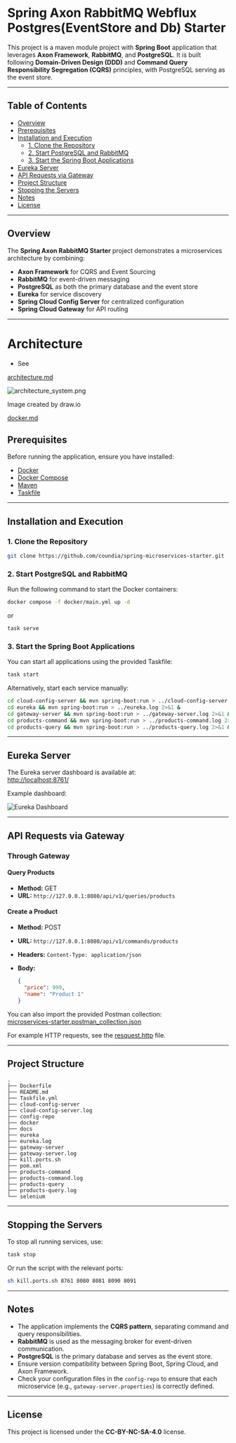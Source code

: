 # Spring Axon RabbitMQ Webflux Postgres(EventStore and Db) Starter

This project is a maven module project with
**Spring Boot** application that leverages **Axon Framework**,
**RabbitMQ**, and **PostgreSQL**. It is built following **Domain-Driven Design (DDD)** and **Command Query Responsibility Segregation (CQRS)** principles, with PostgreSQL serving as the event store.

---

## Table of Contents

- [Overview](#overview)
- [Prerequisites](#prerequisites)
- [Installation and Execution](#installation-and-execution)
	- [1. Clone the Repository](#1-clone-the-repository)
	- [2. Start PostgreSQL and RabbitMQ](#2-start-postgresql-and-rabbitmq)
	- [3. Start the Spring Boot Applications](#3-start-the-spring-boot-applications)
- [Eureka Server](#eureka-server)
- [API Requests via Gateway](#api-requests-via-gateway)
- [Project Structure](#project-structure)
- [Stopping the Servers](#stopping-the-servers)
- [Notes](#notes)
- [License](#license)

---

## Overview

The **Spring Axon RabbitMQ Starter** project demonstrates a microservices architecture by combining:

- **Axon Framework** for CQRS and Event Sourcing
- **RabbitMQ** for event-driven messaging
- **PostgreSQL** as both the primary database and the event store
- **Eureka** for service discovery
- **Spring Cloud Config Server** for centralized configuration
- **Spring Cloud Gateway** for API routing

---

# Architecture

- See

[architecture.md](docs/architecture.md)

![architecture_system.png](docs/architecture_system.png)

Image created by draw.io

[docker.md](docs/docker.md)



## Prerequisites

Before running the application, ensure you have installed:

- [Docker](https://www.docker.com/)
- [Docker Compose](https://docs.docker.com/compose/)
- [Maven](https://maven.apache.org/)
- [Taskfile](https://taskfile.dev/installation/)

---

## Installation and Execution

### 1. Clone the Repository

```sh
git clone https://github.com/coundia/spring-microservices-starter.git
```

### 2. Start PostgreSQL and RabbitMQ

Run the following command to start the Docker containers:

```sh
docker compose -f docker/main.yml up -d
```

or
```sh
task serve
```



### 3. Start the Spring Boot Applications

You can start all applications using the provided Taskfile:

```sh
task start
```

Alternatively, start each service manually:

```sh
cd cloud-config-server && mvn spring-boot:run > ../cloud-config-server.log 2>&1 &
cd eureka && mvn spring-boot:run > ../eureka.log 2>&1 &
cd gateway-server && mvn spring-boot:run > ../gateway-server.log 2>&1 &
cd products-command && mvn spring-boot:run > ../products-command.log 2>&1 &
cd products-query && mvn spring-boot:run > ../products-query.log 2>&1 &
```

---

## Eureka Server

The Eureka server dashboard is available at:  
[http://localhost:8761/](http://localhost:8761/)

Example dashboard:

![Eureka Dashboard](docs/eureka.png)

---

## API Requests via Gateway

### Through Gateway

#### Query Products

- **Method:** GET
- **URL:** `http://127.0.0.1:8080/api/v1/queries/products`

#### Create a Product

- **Method:** POST
- **URL:** `http://127.0.0.1:8080/api/v1/commands/products`
- **Headers:** `Content-Type: application/json`
- **Body:**

  ```json
  {
    "price": 999,
    "name": "Product 1"
  }
  ```

You can also import the provided Postman collection:  
[microservices-starter.postman_collection.json](docs/microservices-starter.postman_collection.json)

For example HTTP requests, see the [resquest.http](docs/resquest.http) file.

---

## Project Structure

```
.
├── Dockerfile
├── README.md
├── Taskfile.yml
├── cloud-config-server
├── cloud-config-server.log
├── config-repo
├── docker
├── docs
├── eureka
├── eureka.log
├── gateway-server
├── gateway-server.log
├── kill.ports.sh
├── pom.xml
├── products-command
├── products-command.log
├── products-query
├── products-query.log
└── selenium
```

---

## Stopping the Servers

To stop all running services, use:

```sh
task stop
```

Or run the script with the relevant ports:

```sh
sh kill.ports.sh 8761 8080 8081 8090 8091
```

---

## Notes

- The application implements the **CQRS pattern**, separating command and query responsibilities.
- **RabbitMQ** is used as the messaging broker for event-driven communication.
- **PostgreSQL** is the primary database and serves as the event store.
- Ensure version compatibility between Spring Boot, Spring Cloud, and Axon Framework.
- Check your configuration files in the `config-repo` to ensure that each microservice (e.g., `gateway-server.properties`) is correctly defined.

---

## License

This project is licensed under the **CC-BY-NC-SA-4.0** license.

